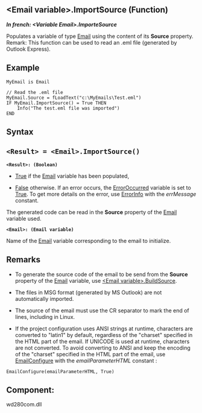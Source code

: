 


## &lt;Email variable&gt;.ImportSource (Function)

***In french: &lt;Variable Email&gt;.ImporteSource***



<a name="XUse"></a>
<a name="Use"></a>
<a name="description"></a>
Populates a variable of type [Email](../WDLang3/1000018713.md) using the content of its **Source** property.
Remark: This function can be used to read an .eml file (generated by Outlook Express).


<a name="Example1"></a>
<a name="sample_code"></a>

## Example


```wl
MyEmail is Email

// Read the .eml file 
MyEmail.Source = fLoadText("c:\MyEmails\Test.eml") 
IF MyEmail.ImportSource() = True THEN
	Info("The test.eml file was imported")
END
```

<a name="XSYNTAX"></a>
<a name="SYNTAX1"></a>

## Syntax

`<Result> = <Email>.ImportSource()`
---

**`<Result>: (Boolean)`**



- <u><u><u><u>True</u></u></u></u> if the [Email](../WDLang3/1000018713.md) variable has been populated,

- <u><u><u><u>False</u></u></u></u> otherwise. If an error occurs, the [ErrorOccurred](../WDLang1/3087001.md) variable is set to <u><u><u><u>True</u></u></u></u>. 
	To get more details on the error, use [ErrorInfo](../WDLang1/3013008.md) with the *errMessage* constant. 


The generated code can be read in the **Source** property of the [Email](../WDLang3/1000018713.md) variable used.

**`<Email>: (Email variable)`**

Name of the [Email](../WDLang3/1000018713.md) variable corresponding to the email to initialize.



<a name="NOTE0"></a>
<a name="NOTE0_1"></a>

## Remarks


- To generate the source code of the email to be send from the **Source** property of the [Email](../WDLang3/1000018713.md) variable, use [&lt;Email variable&gt;.BuildSource](../WDLang3/1000022278.md).

- The files in MSG format (generated by MS Outlook) are not automatically imported.

- The source of the email must use the CR separator to mark the end of lines, including in Linux.

- If the project configuration uses ANSI strings at runtime, characters are converted to "latin1" by default, regardless of the "charset" specified in the HTML part of the email. If UNICODE is used at runtime, characters are not converted. To avoid converting to ANSI and keep the encoding of the "charset" specified in the HTML part of the email, use [EmailConfigure](../WDLang3/1000022269.md) with the *emailParameterHTML* constant : 



```wl
EmailConfigure(emailParameterHTML, True)
```


<a name="XComponent"></a>

## Component:
wd280com.dll
